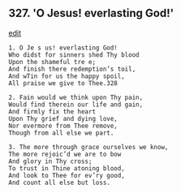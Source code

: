
## 327.  'O Jesus! everlasting God!'
[edit](https://docs.google.com/document/d/1-QWIbVpHnLMQBO1w5UofNoBEx-O4jh4U/edit?mode=html)



    1. O Je s us! everlasting God!
    Who didst for sinners shed Thy blood 
    Upon the shameful tre e;
    And finish there redemption’s toil,
    And wTin for us the happy spoil,
    All praise we give to Thee.328

    2. Fain would we think upon Thy pain, 
    Would find therein our life and gain,
    And firmly fix the heart 
    Upon Thy grief and dying love,
    Nor evermore from Thee remove,
    Though from all else we part.

    3. The more through grace ourselves we know, 
    The more rejoic’d we are to bow
    And glory in Thy cross;
    To trust in Thine atoning blood,
    And look to Thee for ev’ry good,
    And count all else but loss.
